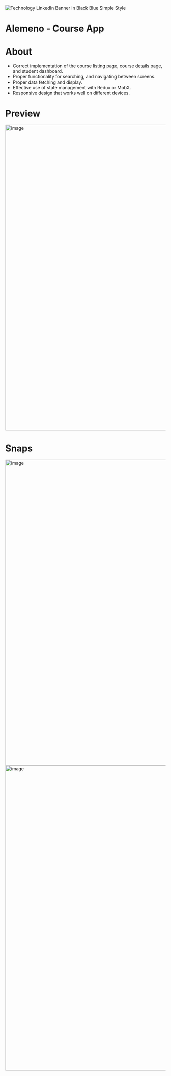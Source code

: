 ![Technology LinkedIn Banner in Black Blue Simple Style](https://github.com/123Akshat/Alemeno---Course-App/assets/103346687/c98bfdea-0689-4db8-a0e7-7a3b1cd71af4)
# Alemeno - Course App


# About

- Correct implementation of the course listing page, course details page, and student
dashboard.
- Proper functionality for searching, and navigating between screens.
- Proper data fetching and display.
- Effective use of state management with Redux or MobX.
- Responsive design that works well on different devices.

# Preview

<img width="959" alt="image" src="https://github.com/123Akshat/Alemeno---Course-App/assets/103346687/df594943-f521-487e-908f-4bcb07d265d7">

# Snaps

<img width="959" alt="image" src="https://github.com/123Akshat/Alemeno---Course-App/assets/103346687/85dc947c-b2ca-406c-ad5c-15b5a0b0e004">

<img width="959" alt="image" src="https://github.com/123Akshat/Alemeno---Course-App/assets/103346687/4c13ecca-b405-4926-82a2-32b5d10cf3a3">

